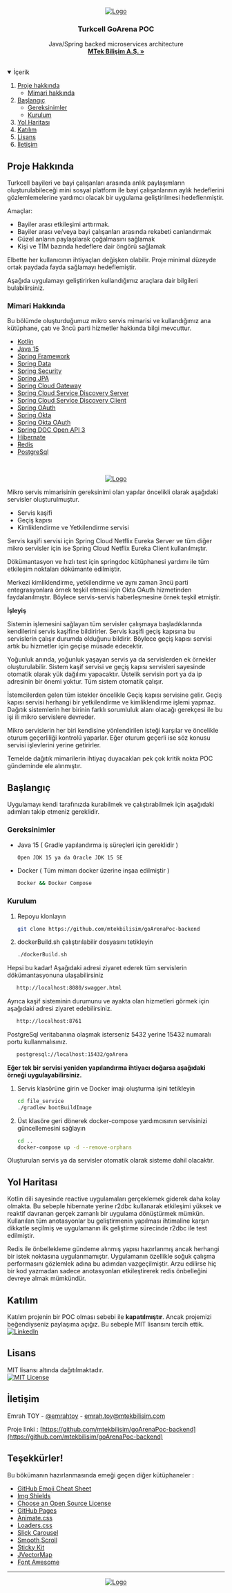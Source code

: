 <!--
*** Thanks for checking out the Best-README-Template. If you have a suggestion
*** that would make this better, please fork the repo and create a pull request
*** or simply open an issue with the tag "enhancement".
*** Thanks again! Now go create something AMAZING! :D
-->



<!-- PROJECT SHIELDS -->
<!--
*** I'm using markdown "reference style" links for readability.
*** Reference links are enclosed in brackets [ ] instead of parentheses ( ).
*** See the bottom of this document for the declaration of the reference variables
*** for contributors-url, forks-url, etc. This is an optional, concise syntax you may use.
*** https://www.markdownguide.org/basic-syntax/#reference-style-links
-->






<!-- PROJECT LOGO -->
<br />
<p align="center">
  <a href="https://github.com/mtekbilisim">
    <img src="https://www.cioupdate.com.tr/wp-content/uploads/2020/06/poc.jpg" alt="Logo">
  </a>

<h3 align="center">Turkcell GoArena POC</h3>

  <p align="center">
    Java/Spring backed microservices architecture
    <br />
    <a href="http://www.mtekbilisim.com"><strong>MTek Bilişim A.Ş. »</strong></a>
    <br />
    <br />
  </p>
</p>



<!-- TABLE OF CONTENTS -->
<details open="open">
  <summary>İçerik</summary>
  <ol>
    <li>
      <a href="#about-the-project">Proje hakkında</a>
      <ul>
        <li><a href="#built-with">Mimari hakkında</a></li>
      </ul>
    </li>
    <li>
      <a href="#getting-started">Başlangıç</a>
      <ul>
        <li><a href="#prerequisites">Gereksinimler</a></li>
        <li><a href="#installation">Kurulum</a></li>
      </ul>
    </li>
    <li><a href="#roadmap">Yol Haritası</a></li>
    <li><a href="#contributing">Katılım</a></li>
    <li><a href="#license">Lisans</a></li>
    <li><a href="#contact">İletişim</a></li>
  </ol>
</details>



<!-- ABOUT THE PROJECT -->
## Proje Hakkında

Turkcell bayileri ve bayi çalışanları arasında anlık paylaşımların oluşturulabileceği mini sosyal platform ile
bayi çalışanlarının aylık hedeflerini gözlemlemelerine yardımcı olacak bir uygulama geliştirilmesi hedeflenmiştir. 

Amaçlar:
* Bayiler arası etkileşimi arttırmak.
* Bayiler arası ve/veya bayi çalışanları arasında rekabeti canlandırmak
* Güzel anların paylaşılarak çoğalmasını sağlamak
* Kişi ve TİM bazında hedeflere dair öngörü sağlamak

Elbette her kullanıcının ihtiyaçları değişken olabilir. Proje minimal düzeyde ortak paydada fayda sağlamayı hedeflemiştir.

Aşağıda uygulamayı geliştirirken kullandığımız araçlara dair bilgileri bulabilirsiniz.

### Mimari Hakkında

Bu bölümde oluşturduğumuz mikro servis mimarisi ve kullandığımız ana kütüphane, çatı ve 3ncü parti hizmetler hakkında bilgi mevcuttur.

* [Kotlin](https://kotlinlang.org/)
* [Java 15](https://www.oracle.com/tr/java/technologies/javase-jdk15-downloads.html)
* [Spring Framework](https://spring.io/)
* [Spring Data](https://spring.io/)
* [Spring Security](https://spring.io/)
* [Spring JPA](https://spring.io/)
* [Spring Cloud Gateway](https://spring.io/)
* [Spring Cloud Service Discovery Server](https://spring.io/)
* [Spring Cloud Service Discovery Client](https://spring.io/)
* [Spring OAuth](https://spring.io/)
* [Spring Okta](https://www.okta.com/)
* [Spring Okta OAuth](https://www.okta.com/)
* [Spring DOC Open API 3](https://springdoc.org/)
* [Hibernate](https://hibernate.org/)
* [Redis](https://redis.io/)
* [PostgreSql](https://www.postgresql.org/)

<br />
<p align="center">
  <a href="https://github.com/mtekbilisim">
    <img src="https://hmp.me/dkeb" alt="Logo">
  </a>
</p>

Mikro servis mimarisinin gereksinimi olan yapılar öncelikli olarak aşağıdaki servisler oluşturulmuştur.
* Servis kaşifi
* Geçiş kapısı
* Kimliklendirme ve Yetkilendirme servisi

Servis kaşifi servisi için Spring Cloud Netflix Eureka Server ve tüm diğer mikro servisler için ise Spring Cloud Netflix Eureka Client
kullanılmıştır.

Dökümantasyon ve hızlı test için springdoc kütüphanesi yardımı ile tüm etkileşim noktaları dökümante edilmiştir.

Merkezi kimliklendirme, yetkilendirme ve aynı zaman 3ncü parti entegrasyonlara örnek teşkil etmesi için Okta OAuth hizmetinden faydalanılmıştır.
Böylece servis-servis haberleşmesine örnek teşkil etmiştir.

**İşleyiş**

Sistemin işlemesini sağlayan tüm servisler çalışmaya başladıklarında kendilerini servis kaşifine bildirirler.
Servis kaşifi geçiş kapısına bu servislerin çalışır durumda olduğunu bildirir. Böylece geçiş kapısı servisi artık bu hizmetler için geçişe müsade edecektir.

Yoğunluk anında, yoğunluk yaşayan servis ya da servislerden ek örnekler oluşturulabilir. Sistem kaşif servisi ve geçiş kapısı servisleri sayesinde
otomatik olarak yük dağılımı yapacaktır. Üstelik servisin port ya da ip adresinin bir önemi yoktur. Tüm sistem otomatik çalışır.

İstemcilerden gelen tüm istekler öncelikle Geçiş kapısı servisine gelir. Geçiş kapısı servisi herhangi bir yetkilendirme 
ve kimliklendirme işlemi yapmaz. Dağıtık sistemlerin her birinin farklı sorumluluk alanı olacağı gerekçesi ile bu işi ili mikro servislere devreder.

Mikro servislerin her biri kendisine yönlendirilen isteği karşılar ve öncelikle oturum geçerliliği kontrolü yaparlar.
Eğer oturum geçerli ise söz konusu servisi işlevlerini yerine getirirler.

Temelde dağıtık mimarilerin ihtiyaç duyacakları pek çok kritik nokta POC gündeminde ele alınmıştır.

<!-- GETTING STARTED -->
## Başlangıç

Uygulamayı kendi tarafınızda kurabilmek ve çalıştırabilmek için aşağıdaki adımları takip etmeniz gereklidir.

### Gereksinimler

* Java 15 ( Gradle yapılandırma iş süreçleri için gereklidir )
  ```sh
  Open JDK 15 ya da Oracle JDK 15 SE
  ```
* Docker ( Tüm mimarı docker üzerine inşaa edilmiştir )
  ```sh
  Docker && Docker Compose
  ```
### Kurulum

1. Repoyu klonlayın
   ```sh
   git clone https://github.com/mtekbilisim/goArenaPoc-backend
   ```
2. dockerBuild.sh çalıştırılabilir dosyasını tetikleyin 
   ```sh
   ./dockerBuild.sh
   ```
Hepsi bu kadar! Aşağıdaki adresi ziyaret ederek tüm servislerin dökümantasyonuna ulaşabilirsiniz

```sh
   http://localhost:8080/swagger.html
   ```
Ayrıca kaşif sisteminin durumunu ve ayakta olan hizmetleri görmek için aşağıdaki adresi ziyaret edebilirsiniz.
```sh
   http://localhost:8761
   ```
PostgreSql veritabanına olaşmak isterseniz 5432 yerine 15432 numaralı portu kullanmalısınız.
```sh
   postgresql://localhost:15432/goArena
   ```

**Eğer tek bir servisi yeniden yapılandırma ihtiyacı doğarsa aşağıdaki örneği uygulayabilirsiniz.**

1. Servis klasörüne girin ve Docker imajı oluşturma işini tetikleyin
   ```sh
   cd file_service 
   ./gradlew bootBuildImage
   ```
2. Üst klasöre geri dönerek docker-compose yardımcısının servisinizi güncellemesini sağlayın

   ```sh
   cd .. 
   docker-compose up -d --remove-orphans
   ```

Oluşturulan servis ya da servisler otomatik olarak sisteme dahil olacaktır.

<!-- ROADMAP -->
## Yol Haritası

Kotlin dili sayesinde reactive uygulamaları gerçeklemek giderek daha kolay olmakta. Bu sebeple hibernate yerine r2dbc kullanarak
etkileşimi yüksek ve reaktif davranan gerçek zamanlı bir uygulama dönüştürmek mümkün. Kullanılan tüm anotasyonlar bu geliştirmenin
yapılması ihtimaline karşın dikkatle seçilmiş ve uygulamanın ilk geliştirme sürecinde r2dbc ile test edilmiştir.

Redis ile önbellekleme gündeme alınmış yapısı hazırlanmış ancak herhangi bir istek noktasına uygulanmamıştır.
Uygulamanın özellikle soğuk çalışma performasını gözlemlek adına bu adımdan vazgeçilmiştir. Arzu edilirse
hiç bir kod yazmadan sadece anotasyonları etkileştirerek redis önbelleğini devreye almak mümkündür.



<!-- CONTRIBUTING -->
## Katılım

Katılım projenin bir POC olması sebebi ile **kapatılmıştır**. Ancak projemizi beğendiyseniz paylaşıma açığız. Bu sebeple MIT lisansını tercih ettik.</br>
[![LinkedIn][linkedin-shield]][linkedin-url]
<!-- LICENSE -->
## Lisans

MIT lisansı altında dağıtılmaktadır.</br>
[![MIT License][license-shield]][license-url]


<!-- CONTACT -->
## İletişim

Emrah TOY - [@emrahtoy](https://instagram.com/emrahtoy) - emrah.toy@mtekbilisim.com

Proje linki : [https://github.com/mtekbilisim/goArenaPoc-backend](https://github.com/mtekbilisim/goArenaPoc-backend)



<!-- ACKNOWLEDGEMENTS -->
## Teşekkürler!
Bu bökümanın hazırlanmasında emeği geçen diğer kütüphaneler : 
* [GitHub Emoji Cheat Sheet](https://www.webpagefx.com/tools/emoji-cheat-sheet)
* [Img Shields](https://shields.io)
* [Choose an Open Source License](https://choosealicense.com)
* [GitHub Pages](https://pages.github.com)
* [Animate.css](https://daneden.github.io/animate.css)
* [Loaders.css](https://connoratherton.com/loaders)
* [Slick Carousel](https://kenwheeler.github.io/slick)
* [Smooth Scroll](https://github.com/cferdinandi/smooth-scroll)
* [Sticky Kit](http://leafo.net/sticky-kit)
* [JVectorMap](http://jvectormap.com)
* [Font Awesome](https://fontawesome.com)





<!-- MARKDOWN LINKS & IMAGES -->
<!-- https://www.markdownguide.org/basic-syntax/#reference-style-links -->
[license-shield]: https://img.shields.io/github/license/othneildrew/Best-README-Template.svg?style=for-the-badge
[license-url]: https://opensource.org/licenses/MIT
[linkedin-shield]: https://img.shields.io/badge/-LinkedIn-black.svg?style=for-the-badge&logo=linkedin&colorB=555
[linkedin-url]: https://linkedin.com/in/emrahtoy
[product-screenshot]: images/screenshot.png

-------------
<p align="center">
  <a href="http://www.mtekbilisim.com/">
    <img src="http://www.mtekbilisim.com/img/logo.png" alt="Logo">
  </a>
</p>

